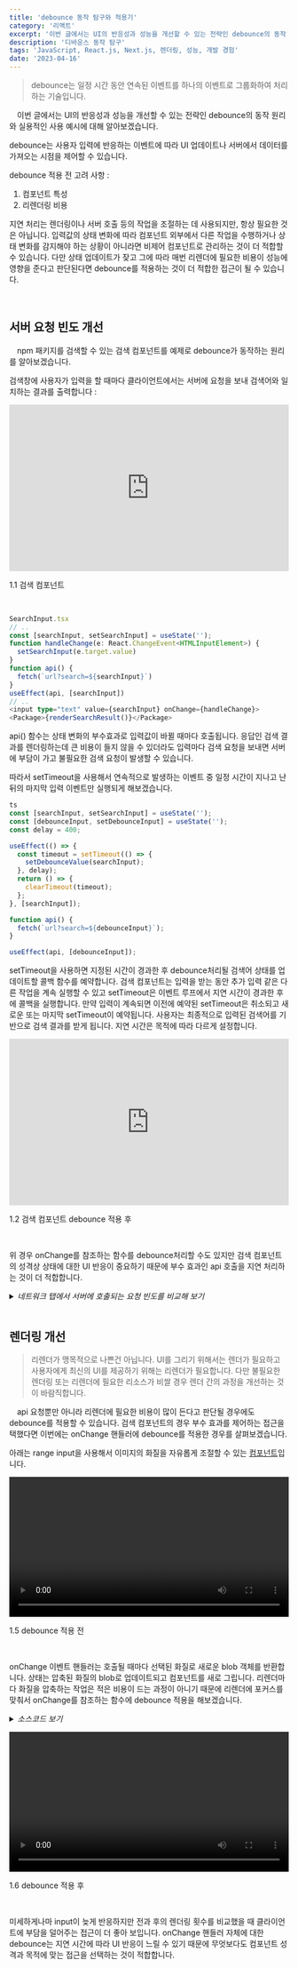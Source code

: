 ```yaml
---
title: 'debounce 동작 탐구와 적용기'
category: '리액트'
excerpt: '이번 글에서는 UI의 반응성과 성능을 개선할 수 있는 전략인 debounce의 동작 원리와 실용적인 사용 예시에 대해 알아보겠습니다.'
description: '디바운스 동작 탐구'
tags: 'JavaScript, React.js, Next.js, 렌더링, 성능, 개발 경험'
date: '2023-04-16'
---
```


> debounce는 일정 시간 동안 연속된 이벤트를 하나의 이벤트로 그룹화하여 처리하는 기술입니다.

&emsp;이번 글에서는 UI의 반응성과 성능을 개선할 수 있는 전략인 debounce의 동작 원리와 실용적인 사용 예시에 대해 알아보겠습니다.

debounce는 사용자 입력에 반응하는 이벤트에 따라 UI 업데이트나 서버에서 데이터를 가져오는 시점을 제어할 수 있습니다.

debounce 적용 전 고려 사항 :

1. 컴포넌트 특성
2. 리렌더링 비용

지연 처리는 렌더링이나 서버 호출 등의 작업을 조절하는 데 사용되지만, 항상 필요한 것은 아닙니다. 입력값의 상태 변화에 따라 컴포넌트 외부에서 다른 작업을 수행하거나 상태 변화를 감지해야 하는 상황이 아니라면 비제어 컴포넌트로 관리하는 것이 더 적합할 수 있습니다. 다만 상태 업데이트가 잦고 그에 따라 매번 리렌더에 필요한 비용이 성능에 영향을 준다고 판단된다면 debounce를 적용하는 것이 더 적합한 접근이 될 수 있습니다.

</br>

## 서버 요청 빈도 개선

&emsp;npm 패키지를 검색할 수 있는 검색 컴포넌트를 예제로 debounce가 동작하는 원리를 알아보겠습니다.

검색창에 사용자가 입력을 할 때마다 클라이언트에서는 서버에 요청을 보내 검색어와 일치하는 결과를 출력합니다 :

<iframe height="300" style="width: 100%;" scrolling="no" title="before-debounce" src="https://codepen.io/moonkorea00/embed/MWPjYXY?default-tab=result&theme-id=light" frameborder="no" loading="lazy" allowtransparency="true" allowfullscreen="true">
</iframe>

<span>1.1 검색 컴포넌트</span>

<br>

```typescript
SearchInput.tsx
// ..
const [searchInput, setSearchInput] = useState('');
function handleChange(e: React.ChangeEvent<HTMLInputElement>) {
  setSearchInput(e.target.value)
}
function api() {
  fetch(`url?search=${searchInput}`)
}
useEffect(api, [searchInput])
// ..
<input type="text" value={searchInput} onChange={handleChange}>
<Package>{renderSearchResult()}</Package>
```

api() 함수는 상태 변화의 부수효과로 입력값이 바뀔 때마다 호출됩니다. 응답인 검색 결과를 렌더링하는데 큰 비용이 들지 않을 수 있더라도 입력마다 검색 요청을 보내면 서버에 부담이 가고 불필요한 검색 요청이 발생할 수 있습니다.

따라서 setTimeout을 사용해서 연속적으로 발생하는 이벤트 중 일정 시간이 지나고 난 뒤의 마지막 입력 이벤트만 실행되게 해보겠습니다.

```javascript
ts
const [searchInput, setSearchInput] = useState('');
const [debounceInput, setDebounceInput] = useState('');
const delay = 400;

useEffect(() => {
  const timeout = setTimeout(() => {
    setDebounceValue(searchInput);
  }, delay);
  return () => {
    clearTimeout(timeout);
  };
}, [searchInput]);

function api() {
  fetch(`url?search=${debounceInput}`);
}

useEffect(api, [debounceInput]);
```

setTimeout을 사용하면 지정된 시간이 경과한 후 debounce처리될 검색어 상태를 업데이트할 콜백 함수를 예약합니다. 검색 컴포넌트는 입력을 받는 동안 추가 입력 같은 다른 작업을 계속 실행할 수 있고 setTimeout은 이벤트 루프에서 지연 시간이 경과한 후에 콜백을 실행합니다. 만약 입력이 계속되면 이전에 예약된 setTimeout은 취소되고 새로운 또는 마지막 setTimeout이 예약됩니다. 사용자는 최종적으로 입력된 검색어를 기반으로 검색 결과를 받게 됩니다. 지연 시간은 목적에 따라 다르게 설정합니다.

<iframe height="300" style="width: 100%;" scrolling="no" title="debounce" src="https://codepen.io/moonkorea00/embed/dygXxKZ?default-tab=result&theme-id=light" frameborder="no" loading="lazy" allowtransparency="true" allowfullscreen="true">
</iframe>

<span>1.2 검색 컴포넌트 debounce 적용 후</span>

<br>

위 경우 onChange를 참조하는 함수를 debounce처리할 수도 있지만 검색 컴포넌트의 성격상 상태에 대한 UI 반응이 중요하기 때문에 부수 효과인 api 호출을 지연 처리하는 것이 더 적합합니다.

<details><summary><i>네트워크 탭에서 서버에 호출되는 요청 빈도를 비교해 보기</i></summary>

<video url="/assets/markdown-image/React-이벤트-지연-처리-전략/api-before-debounce.webm" width="100%" height="auto"></video>

<span>1.3 검색창 debounce 적용 전</span>

<video url="/assets/markdown-image/React-이벤트-지연-처리-전략/api-after-debounce.webm" width="100%" height="auto"></video>

<span>1.4 검색창 debounce 적용 후</span>

</details>

</br>

## 렌더링 개선

> 리렌더가 맹목적으로 나쁜건 아닙니다. UI를 그리기 위해서는 렌더가 필요하고 사용자에게 최신의 UI를 제공하기 위해는 리렌더가 필요합니다. 다만 불필요한 렌더링 또는 리렌더에 필요한 리소스가 비쌀 경우 렌더 간의 과정을 개선하는 것이 바람직합니다.

&emsp;api 요청뿐만 아니라 리렌더에 필요한 비용이 많이 든다고 판단될 경우에도 debounce를 적용할 수 있습니다. 검색 컴포넌트의 경우 부수 효과를 제어하는 접근을 택했다면 이번에는 onChange 핸들러에 debounce를 적용한 경우를 살펴보겠습니다.

아래는 range input을 사용해서 이미지의 화질을 자유롭게 조절할 수 있는 <a href="https://www.haduri-zzal.com/" target="_blank">컴포넌트</a>입니다.

<video url="/assets/markdown-image/React-이벤트-지연-처리-전략/haduri-before-debounce.webm" width="100%" height="auto"></video>

<span>1.5 debounce 적용 전</span>

<br>

onChange 이벤트 핸들러는 호출될 때마다 선택된 화질로 새로운 blob 객체를 반환합니다. 상태는 압축된 화질의 blob로 업데이트되고 컴포넌트를 새로 그립니다. 리렌더마다 화질을 압축하는 작업은 적은 비용이 드는 과정이 아니기 때문에 리렌더에 포커스를 맞춰서 onChange를 참조하는 함수에 debounce 적용을 해보겠습니다.

<details><summary><i>소스코드 보기</i></summary>

```typescript
useDebounceChange.ts
function useDebounceChange(
  onChange: (value: number) => void,
  initialValue: number,
  delay: number = 15
) {
  const [debouncedValue, setDebouncedValue] = useState<number>(initialValue);

  useEffect(() => {
    const timeout = setTimeout(() => {
      onChange(debouncedValue);
    }, delay);
    return () => clearTimeout(timeout);
  }, [debouncedValue]);

  const handleDebounceChange = (e: ChangeEvent<HTMLInputElement>) => {
    setDebouncedValue(Number(e.target.value));
  };

  return handleDebounceChange;
}
```

```typescript
Range.tsx
function Range(props) {
  const { ... } = props
  const handleDebounceChange = useDebounceChange(handleChange, value);
    return (
      <input
        type="range"
        min={min}
        max={max}
        step={step}
        value={value}
        onChange={handleDebounceChange}
      />
    );
  }
```

</details>

<video url="/assets/markdown-image/React-이벤트-지연-처리-전략/haduri-after-debounce.webm" width="100%" height="auto"></video>

<span>1.6 debounce 적용 후</span>

<br>

미세하게나마 input이 늦게 반응하지만 전과 후의 렌더링 횟수를 비교했을 때 클라이언트에 부담을 덜어주는 접근이 더 좋아 보입니다. onChange 핸들러 자체에 대한 debounce는 지연 시간에 따라 UI 반응이 느릴 수 있기 때문에 무엇보다도 컴포넌트 성격과 목적에 맞는 접근을 선택하는 것이 적합합니다.